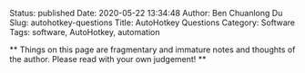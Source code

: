 Status: published
Date: 2020-05-22 13:34:48
Author: Ben Chuanlong Du
Slug: autohotkey-questions
Title: AutoHotkey Questions
Category: Software
Tags: software, AutoHotkey, automation

**
Things on this page are
fragmentary and immature notes and thoughts of the author.
Please read with your own judgement!
**

